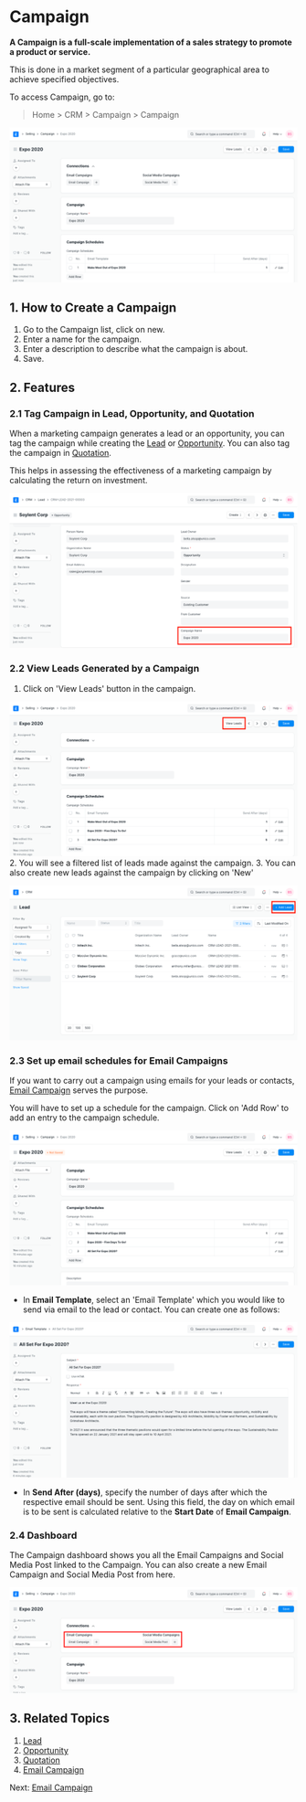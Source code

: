 
# Campaign



**A Campaign is a full-scale implementation of a sales strategy to promote a
product or service.**


This is done in a market segment of a particular geographical area to achieve specified objectives.


To access Campaign, go to:



> 
> Home > CRM > Campaign > Campaign
> 
> 
> 


![Campaign](/files/campaign.png)


## 1. How to Create a Campaign


1. Go to the Campaign list, click on new.
2. Enter a name for the campaign.
3. Enter a description to describe what the campaign is about.
4. Save.


## 2. Features


### 2.1 Tag Campaign in Lead, Opportunity, and Quotation


When a marketing campaign generates a lead or an opportunity, you can tag the campaign while creating the [Lead](/docs/en/CRM/lead) or [Opportunity](/docs/en/CRM/opportunity). You can also tag the campaign in [Quotation](/docs/en/selling/quotation).


This helps in assessing the effectiveness of a marketing campaign by calculating the return on investment.


![Campaign in Lead](/files/campaign-in-lead.png)


### 2.2 View Leads Generated by a Campaign


1. Click on 'View Leads' button in the campaign.


![Campaign - View Leads](/files/campaign-view-leads.png)
2. You will see a filtered list of leads made against the campaign.
3. You can also create new leads against the campaign by clicking on 'New'


![Campaign - New Lead](/files/campaign-new-lead.png)


### 2.3 Set up email schedules for Email Campaigns


If you want to carry out a campaign using emails for your leads or contacts, [Email Campaign](/docs/en/CRM/email-campaign) serves the purpose.


You will have to set up a schedule for the campaign. Click on 'Add Row' to add an entry to the campaign schedule.


![Campaign Schedule](/files/campaign-email-schedule.png)


* In **Email Template**, select an 'Email Template' which you would like to send via email to the lead or contact. You can create one as follows:


![Campaign - Email Template](/files/email-template.png)


* In **Send After (days)**, specify the number of days after which the respective email should be sent. Using this field, the day on which email is to be sent is calculated relative to the **Start Date** of **Email Campaign**.


### 2.4 Dashboard


The Campaign dashboard shows you all the Email Campaigns and Social Media Post linked to the Campaign. You can also create a new Email Campaign and Social Media Post from here.


![Campaign Dashboard](/files/campaign-dashboard.png)


## 3. Related Topics


1. [Lead](/docs/en/CRM/lead)
2. [Opportunity](/docs/en/CRM/opportunity)
3. [Quotation](/docs/en/selling/quotation)
4. [Email Campaign](/docs/en/CRM/email-campaign)


Next: [Email Campaign](/docs/en/CRM/email-campaign)




